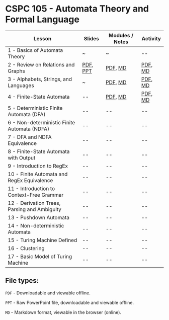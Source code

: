 # CSPC 105 - Automata Theory and Formal Language

| Lesson | Slides | Modules / Notes | Activity |
| --- | --- | --- | --- |
| 1 - Basics of Automata Theory | ~ | ~ | -- |
| 2 - Review on Relations and Graphs | [PDF](https://github.com/louisfacun/teaching/raw/master/cspc105/2022/slides/2/lesson2.pdf), [PPT](https://github.com/louisfacun/teaching/raw/master/cspc105/2022/slides/2/lesson2.pptx) | [PDF](https://github.com/louisfacun/teaching/raw/master/cspc105/2022/modules/2/lesson2.pdf), [MD](https://github.com/louisfacun/teaching/blob/master/cspc105/2022/modules/2/lesson2.md) | [PDF](https://github.com/louisfacun/teaching/raw/master/cspc105/2022/activities/2/lesson2.pdf), [MD](https://github.com/louisfacun/teaching/blob/master/cspc105/2022/activities/2/lesson2.md) |
| 3 - Alphabets, Strings, and Languages | ~ | [PDF](https://github.com/louisfacun/teaching/raw/master/cspc105/2022/modules/3/lesson3.pdf), [MD](https://github.com/louisfacun/teaching/blob/master/cspc105/2022/modules/3/lesson3.md) | [PDF](https://github.com/louisfacun/teaching/raw/master/cspc105/2022/activities/3/lesson3.pdf), [MD](https://github.com/louisfacun/teaching/blob/master/cspc105/2022/activities/3/lesson3.md) |
| 4 - Finite-State Automata | -- | [PDF](https://github.com/louisfacun/teaching/raw/master/cspc105/2022/modules/4/lesson4.pdf), [MD](https://github.com/louisfacun/teaching/blob/master/cspc105/2022/modules/4/lesson4.md) | [PDF](https://github.com/louisfacun/teaching/raw/master/cspc105/2022/activities/4/lesson4.pdf), [MD](https://github.com/louisfacun/teaching/blob/master/cspc105/2022/activities/4/lesson4.md)  |
| 5 - Deterministic Finite Automata (DFA) | -- | -- | -- |
| 6 - Non-deterministic Finite Automata (NDFA) | -- | -- | -- |
| 7 - DFA and NDFA Equivalence | -- | -- | -- |
| 8 - Finite-State Automata with Output | -- | -- | -- |
| 9 - Introduction to RegEx | -- | -- | -- |
| 10 - Finite Automata and RegEx Equivalence | -- | -- | -- |
| 11 - Introduction to Context-Free Grammar | -- | -- | -- |
| 12 - Derivation Trees, Parsing and Ambiguity | -- | -- | -- |
| 13 - Pushdown Automata | -- | -- | -- |
| 14 - Non-deterministic Automata | -- | -- | -- |
| 15 - Turing Machine Defined | -- | -- | -- |
| 16 - Clustering | -- | -- | -- |
| 17 - Basic Model of Turing Machine| -- | -- | -- |
## File types:
`PDF` - Downloadable and viewable offline.

`PPT` - Raw PowerPoint file, downloadable and viewable offline.

`MD` - Markdown format, viewable in the browser (online).